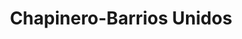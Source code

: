 ---
title: Chapinero-Barrios Unidos
url: /chapinero-barrios-unidos/
latitude: 4.66
longitude: -74.063
---